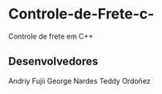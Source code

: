 # Controle-de-Frete-c-
Controle de frete em C++

## Desenvolvedores 
Andriy Fujii 
George Nardes
Teddy Ordoñez
